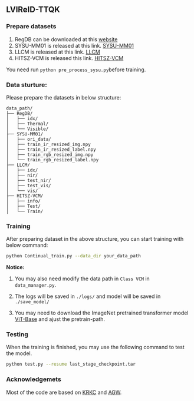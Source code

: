 ## LVIReID-TTQK
### Prepare datasets
1. RegDB can be downloaded at this [website](http://dm.dongguk.edu/link.html)
2. SYSU-MM01 is released at this link. [SYSU-MM01](https://github.com/wuancong/SYSU-MM01)
3. LLCM is released at this link. [LLCM](https://github.com/ZYK100/LLCM)
4. HITSZ-VCM is released this link. [HITSZ-VCM](https://github.com/VCM-project233/HITSZ-VCM-data)

You need run ```python pre_process_sysu.py```before training. 
### Data sturture:
Please prepare the datasets in below structure:
```angular2html
data_path/
├── RegDB/
│   ├── idx/
│   ├── Thermal/
│   └── Visible/
├── SYSU-MM01/
│   ├── ori_data/
│   ├── train_ir_resized_img.npy
│   ├── train_ir_resized_label.npy
│   ├── train_rgb_resized_img.npy
│   └── train_rgb_resized_label.npy
├── LLCM/
│   ├── idx/
│   ├── nir/
│   ├── test_nir/
│   ├── test_vis/
│   └── vis/
├── HITSZ-VCM/
│   ├── info/
│   ├── Test/
│   └── Train/
```

### Training
After preparing dataset in the above structure, you can start training with below command:

```bash
python Continual_train.py --data_dir your_data_path
```
**Notice:**
1. You may also need modify the data path in `Class VCM` in `data_manager.py`.

2. The logs will be saved in `./logs/` and model will be saved in `./save_model/`

3. You may need to download the ImageNet pretrained transformer model [ViT-Base](https://github.com/rwightman/pytorch-image-models/releases/download/v0.1-vitjx/jx_vit_base_p16_224-80ecf9dd.pth) and ajust the pretrain-path.

### Testing
When the training is finished, you may use the following command to test the model.

```bash
python test.py --resume last_stage_checkpoint.tar
```

### Acknowledgemets
Most of the code are based on [KRKC](https://github.com/cly234/LReID-KRKC) and [AGW](https://github.com/mangye16/Cross-Modal-Re-ID-baseline).
